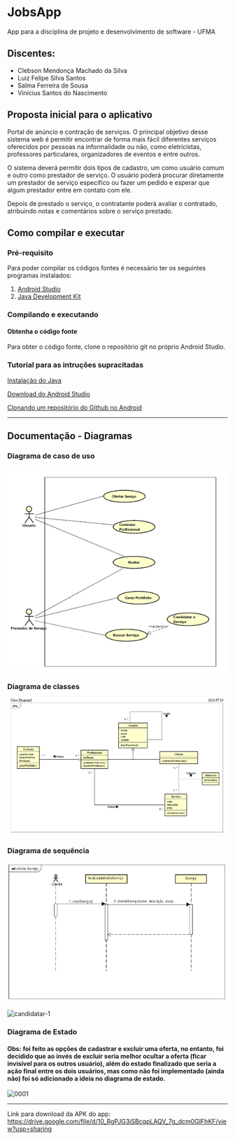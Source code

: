 # JobsApp
App para a disciplina de projeto e desenvolvimento de software - UFMA

## Discentes:
<ul>
<li>Clebson Mendonça Machado da Silva</li>
<li>Luiz Felipe Silva Santos</li>
<li>Salma Ferreira de Sousa</li>
<li>Vinícius Santos do Nascimento</li>
</ul>

## Proposta inicial para o aplicativo

<p>
Portal de anúncio e contração de serviços. O principal objetivo desse sistema web é permitir encontrar de forma mais fácil diferentes
serviços oferecidos por pessoas na informalidade ou não, como eletricistas, professores particulares, organizadores de eventos e entre
outros.
</p>

<p>
O sistema deverá permitir dois tipos de cadastro, um como usuário comum e outro como prestador de serviço. O usuário poderá procurar 
diretamente um prestador de serviço específico ou fazer um pedido e esperar que algum prestador entre em contato com ele.
</p>

<p>
Depois de prestado o serviço, o contratante poderá avaliar o contratado, atribuindo notas e comentários sobre o serviço prestado.
</p>

## Como compilar e executar

### Pré-requisito

Para poder compilar os códigos fontes é necessário ter os seguintes programas instalados: 

1. [Android Studio](https://developer.android.com/studio?gclid=Cj0KCQjw4eaJBhDMARIsANhrQACRbjyRtDf7cKYBZcEUkWog9q4Wx6yUsA2fukopL87jGnEnj23wXTEaAhDTEALw_wcB&gclsrc=aw.ds)
2. [Java Development Kit](https://www.oracle.com/java/technologies/javase-jdk11-downloads.html)

### Compilando e executando

#### Obtenha o código fonte

Para obter o código fonte, clone o repositório git no próprio Android Studio.

### Tutorial para as intruções supracitadas

[Instalação do Java](https://alexsoaresdesiqueira.gitbooks.io/android-developer/content/download-do-java.html)

[Download do Android Studio](https://alexsoaresdesiqueira.gitbooks.io/android-developer/content/download-do-android-studio.html)

[Clonando um repositório do Github no Android](https://alexsoaresdesiqueira.gitbooks.io/android-developer/content/utilizando-o-github-no-android-studio.html)

<hr>

## Documentação - Diagramas

### Diagrama de caso de uso

![](imagensDiagramas/DiagramaDeCasoDeUso.png)

### Diagrama de classes

![](imagensDiagramas/DiagramaDeClasses.png)

### Diagrama de sequência

![](imagensDiagramas/DiagramaDeSequencia.png)

![candidatar-1](https://user-images.githubusercontent.com/66011013/133710357-fce98693-4f56-4470-8c1c-f2debfd8c4bb.jpg)

### Diagrama de Estado
#### Obs: foi feito as opções de cadastrar e excluir uma oferta, no entanto, foi decidido que ao invés de excluir seria melhor ocultar a oferta  (ficar invisível para os outros usuário), além do estado finalizado que seria a ação final entre os dois usuários, mas como não foi implementado (ainda não) foi só adicionado a ideia no diagrama de estado.
![0001](https://user-images.githubusercontent.com/66011013/133713846-ec6faae0-900e-4071-acdc-b596f4511233.jpg)

<hr>

Link para download da APK do app: https://drive.google.com/file/d/10_RgPJG3iSBcqpLAQV_7g_dcm0GIFhKF/view?usp=sharing











